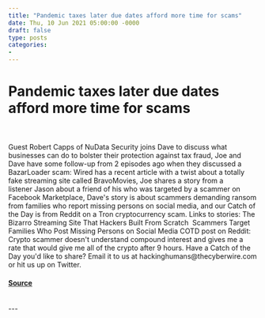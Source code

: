 ```yaml
---
title: "Pandemic taxes later due dates afford more time for scams"
date: Thu, 10 Jun 2021 05:00:00 -0000
draft: false
type: posts
categories: 
- 
---
```

# Pandemic taxes later due dates afford more time for scams

<br/>

<br/>
Guest Robert Capps of NuData Security joins Dave to discuss what businesses can do to bolster their protection against tax fraud, Joe and Dave have some follow-up from 2 episodes ago when they discussed a BazarLoader scam: Wired has a recent article with a twist about a totally fake streaming site called BravoMovies, Joe shares a story from a listener Jason about a friend of his who was targeted by a scammer on Facebook Marketplace, Dave's story is about scammers demanding ransom from families who report missing persons on social media, and our Catch of the Day is from Reddit on a Tron cryptocurrency scam. Links to stories: The Bizarro Streaming Site That Hackers Built From Scratch  Scammers Target Families Who Post Missing Persons on Social Media COTD post on Reddit: Crypto scammer doesn't understand compound interest and gives me a rate that would give me all of the crypto after 9 hours. Have a Catch of the Day you'd like to share? Email it to us at hackinghumans@thecyberwire.com or hit us up on Twitter.

#### [Source](https://thecyberwire.com/podcasts/hacking-humans/151/notes)

<br/>
---
